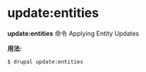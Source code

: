 # update:entities
**update:entities** 命令 Applying Entity Updates

**用法:**
```
$ drupal update:entities 
```
